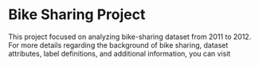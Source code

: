# Bike Sharing Project

This project focused on analyzing bike-sharing dataset from 2011 to 2012. For more details regarding the background of bike sharing, dataset attributes, label definitions, and additional information, you can visit 
